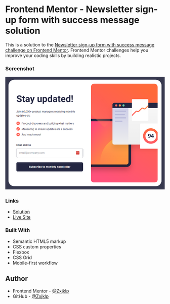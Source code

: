 # Frontend Mentor - Newsletter sign-up form with success message solution

This is a solution to the [Newsletter sign-up form with success message challenge on Frontend Mentor](https://www.frontendmentor.io/challenges/newsletter-signup-form-with-success-message-3FC1AZbNrv). Frontend Mentor challenges help you improve your coding skills by building realistic projects. 

### Screenshot

![](./Screenshot.png)

### Links

- [Solution](https://www.frontendmentor.io/solutions/newsletter-sign-up-with-success-message-l_qnkCyz9Z)
- [Live Site](https://zxjklp.github.io/newsletter-sign-up-with-success-message-main/)

### Built With

- Semantic HTML5 markup
- CSS custom properties
- Flexbox
- CSS Grid
- Mobile-first workflow

## Author

- Frontend Mentor - [@Zxjklp](https://www.frontendmentor.io/profile/Zxjklp)
- GitHub - [@Zxjklp](https://github.com/Zxjklp)
